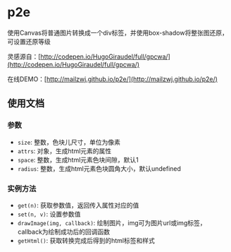 # p2e
使用Canvas将普通图片转换成一个div标签，并使用box-shadow将整张图还原，可设置还原等级

灵感源自：[http://codepen.io/HugoGiraudel/full/gpcwa/](http://codepen.io/HugoGiraudel/full/gpcwa/)

在线DEMO：[http://mailzwj.github.io/p2e/](http://mailzwj.github.io/p2e/)

## 使用文档

### 参数

* `size`: 整数，色块儿尺寸，单位为像素
* `attrs`: 对象，生成html元素的属性
* `space`: 整数，生成html元素色块间隙，默认1
* `radius`: 整数，生成html元素色块圆角大小，默认undefined

### 实例方法

* `get(n)`: 获取参数值，返回传入属性对应的值
* `set(n, v)`: 设置参数值
* `drawImage(img, callback)`: 绘制图片，img可为图片url或img标签，callback为绘制成功后的回调函数
* `getHtml()`: 获取转换完成后得到的html标签和样式
